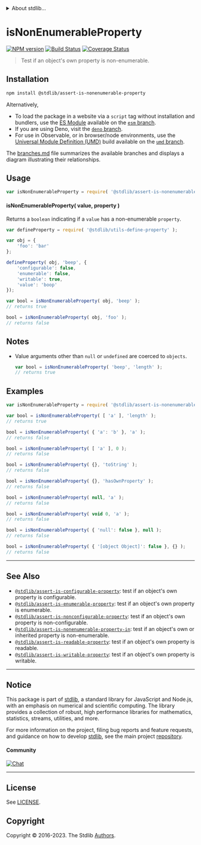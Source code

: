 <!--

@license Apache-2.0

Copyright (c) 2018 The Stdlib Authors.

Licensed under the Apache License, Version 2.0 (the "License");
you may not use this file except in compliance with the License.
You may obtain a copy of the License at

   http://www.apache.org/licenses/LICENSE-2.0

Unless required by applicable law or agreed to in writing, software
distributed under the License is distributed on an "AS IS" BASIS,
WITHOUT WARRANTIES OR CONDITIONS OF ANY KIND, either express or implied.
See the License for the specific language governing permissions and
limitations under the License.

-->


<details>
  <summary>
    About stdlib...
  </summary>
  <p>We believe in a future in which the web is a preferred environment for numerical computation. To help realize this future, we've built stdlib. stdlib is a standard library, with an emphasis on numerical and scientific computation, written in JavaScript (and C) for execution in browsers and in Node.js.</p>
  <p>The library is fully decomposable, being architected in such a way that you can swap out and mix and match APIs and functionality to cater to your exact preferences and use cases.</p>
  <p>When you use stdlib, you can be absolutely certain that you are using the most thorough, rigorous, well-written, studied, documented, tested, measured, and high-quality code out there.</p>
  <p>To join us in bringing numerical computing to the web, get started by checking us out on <a href="https://github.com/stdlib-js/stdlib">GitHub</a>, and please consider <a href="https://opencollective.com/stdlib">financially supporting stdlib</a>. We greatly appreciate your continued support!</p>
</details>

# isNonEnumerableProperty

[![NPM version][npm-image]][npm-url] [![Build Status][test-image]][test-url] [![Coverage Status][coverage-image]][coverage-url] <!-- [![dependencies][dependencies-image]][dependencies-url] -->

> Test if an object's own property is non-enumerable.

<section class="installation">

## Installation

```bash
npm install @stdlib/assert-is-nonenumerable-property
```

Alternatively,

-   To load the package in a website via a `script` tag without installation and bundlers, use the [ES Module][es-module] available on the [`esm` branch][esm-url].
-   If you are using Deno, visit the [`deno` branch][deno-url].
-   For use in Observable, or in browser/node environments, use the [Universal Module Definition (UMD)][umd] build available on the [`umd` branch][umd-url].

The [branches.md][branches-url] file summarizes the available branches and displays a diagram illustrating their relationships.

</section>

<section class="usage">

## Usage

```javascript
var isNonEnumerableProperty = require( '@stdlib/assert-is-nonenumerable-property' );
```

#### isNonEnumerableProperty( value, property )

Returns a `boolean` indicating if a `value` has a non-enumerable `property`.

```javascript
var defineProperty = require( '@stdlib/utils-define-property' );

var obj = {
    'foo': 'bar'
};

defineProperty( obj, 'beep', {
    'configurable': false,
    'enumerable': false,
    'writable': true,
    'value': 'boop'
});

var bool = isNonEnumerableProperty( obj, 'beep' );
// returns true

bool = isNonEnumerableProperty( obj, 'foo' );
// returns false
```

</section>

<!-- /.usage -->

<section class="notes">

## Notes

-   Value arguments other than `null` or `undefined` are coerced to `objects`.

    ```javascript
    var bool = isNonEnumerableProperty( 'beep', 'length' );
    // returns true
    ```

</section>

<!-- /.notes -->

<section class="examples">

## Examples

<!-- eslint-disable object-curly-newline -->

<!-- eslint no-undef: "error" -->

```javascript
var isNonEnumerableProperty = require( '@stdlib/assert-is-nonenumerable-property' );

var bool = isNonEnumerableProperty( [ 'a' ], 'length' );
// returns true

bool = isNonEnumerableProperty( { 'a': 'b' }, 'a' );
// returns false

bool = isNonEnumerableProperty( [ 'a' ], 0 );
// returns false

bool = isNonEnumerableProperty( {}, 'toString' );
// returns false

bool = isNonEnumerableProperty( {}, 'hasOwnProperty' );
// returns false

bool = isNonEnumerableProperty( null, 'a' );
// returns false

bool = isNonEnumerableProperty( void 0, 'a' );
// returns false

bool = isNonEnumerableProperty( { 'null': false }, null );
// returns false

bool = isNonEnumerableProperty( { '[object Object]': false }, {} );
// returns false
```

</section>

<!-- /.examples -->

<!-- Section for related `stdlib` packages. Do not manually edit this section, as it is automatically populated. -->

<section class="related">

* * *

## See Also

-   <span class="package-name">[`@stdlib/assert-is-configurable-property`][@stdlib/assert/is-configurable-property]</span><span class="delimiter">: </span><span class="description">test if an object's own property is configurable.</span>
-   <span class="package-name">[`@stdlib/assert-is-enumerable-property`][@stdlib/assert/is-enumerable-property]</span><span class="delimiter">: </span><span class="description">test if an object's own property is enumerable.</span>
-   <span class="package-name">[`@stdlib/assert-is-nonconfigurable-property`][@stdlib/assert/is-nonconfigurable-property]</span><span class="delimiter">: </span><span class="description">test if an object's own property is non-configurable.</span>
-   <span class="package-name">[`@stdlib/assert-is-nonenumerable-property-in`][@stdlib/assert/is-nonenumerable-property-in]</span><span class="delimiter">: </span><span class="description">test if an object's own or inherited property is non-enumerable.</span>
-   <span class="package-name">[`@stdlib/assert-is-readable-property`][@stdlib/assert/is-readable-property]</span><span class="delimiter">: </span><span class="description">test if an object's own property is readable.</span>
-   <span class="package-name">[`@stdlib/assert-is-writable-property`][@stdlib/assert/is-writable-property]</span><span class="delimiter">: </span><span class="description">test if an object's own property is writable.</span>

</section>

<!-- /.related -->

<!-- Section for all links. Make sure to keep an empty line after the `section` element and another before the `/section` close. -->


<section class="main-repo" >

* * *

## Notice

This package is part of [stdlib][stdlib], a standard library for JavaScript and Node.js, with an emphasis on numerical and scientific computing. The library provides a collection of robust, high performance libraries for mathematics, statistics, streams, utilities, and more.

For more information on the project, filing bug reports and feature requests, and guidance on how to develop [stdlib][stdlib], see the main project [repository][stdlib].

#### Community

[![Chat][chat-image]][chat-url]

---

## License

See [LICENSE][stdlib-license].


## Copyright

Copyright &copy; 2016-2023. The Stdlib [Authors][stdlib-authors].

</section>

<!-- /.stdlib -->

<!-- Section for all links. Make sure to keep an empty line after the `section` element and another before the `/section` close. -->

<section class="links">

[npm-image]: http://img.shields.io/npm/v/@stdlib/assert-is-nonenumerable-property.svg
[npm-url]: https://npmjs.org/package/@stdlib/assert-is-nonenumerable-property

[test-image]: https://github.com/stdlib-js/assert-is-nonenumerable-property/actions/workflows/test.yml/badge.svg?branch=v0.1.0
[test-url]: https://github.com/stdlib-js/assert-is-nonenumerable-property/actions/workflows/test.yml?query=branch:v0.1.0

[coverage-image]: https://img.shields.io/codecov/c/github/stdlib-js/assert-is-nonenumerable-property/main.svg
[coverage-url]: https://codecov.io/github/stdlib-js/assert-is-nonenumerable-property?branch=main

<!--

[dependencies-image]: https://img.shields.io/david/stdlib-js/assert-is-nonenumerable-property.svg
[dependencies-url]: https://david-dm.org/stdlib-js/assert-is-nonenumerable-property/main

-->

[chat-image]: https://img.shields.io/gitter/room/stdlib-js/stdlib.svg
[chat-url]: https://app.gitter.im/#/room/#stdlib-js_stdlib:gitter.im

[stdlib]: https://github.com/stdlib-js/stdlib

[stdlib-authors]: https://github.com/stdlib-js/stdlib/graphs/contributors

[umd]: https://github.com/umdjs/umd
[es-module]: https://developer.mozilla.org/en-US/docs/Web/JavaScript/Guide/Modules

[deno-url]: https://github.com/stdlib-js/assert-is-nonenumerable-property/tree/deno
[umd-url]: https://github.com/stdlib-js/assert-is-nonenumerable-property/tree/umd
[esm-url]: https://github.com/stdlib-js/assert-is-nonenumerable-property/tree/esm
[branches-url]: https://github.com/stdlib-js/assert-is-nonenumerable-property/blob/main/branches.md

[stdlib-license]: https://raw.githubusercontent.com/stdlib-js/assert-is-nonenumerable-property/main/LICENSE

<!-- <related-links> -->

[@stdlib/assert/is-configurable-property]: https://github.com/stdlib-js/assert-is-configurable-property

[@stdlib/assert/is-enumerable-property]: https://github.com/stdlib-js/assert-is-enumerable-property

[@stdlib/assert/is-nonconfigurable-property]: https://github.com/stdlib-js/assert-is-nonconfigurable-property

[@stdlib/assert/is-nonenumerable-property-in]: https://github.com/stdlib-js/assert-is-nonenumerable-property-in

[@stdlib/assert/is-readable-property]: https://github.com/stdlib-js/assert-is-readable-property

[@stdlib/assert/is-writable-property]: https://github.com/stdlib-js/assert-is-writable-property

<!-- </related-links> -->

</section>

<!-- /.links -->
